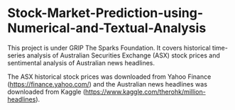 # Stock-Market-Prediction-using-Numerical-and-Textual-Analysis

This project is under GRIP The Sparks Foundation. It covers historical time-series analysis of Australian Securities Exchange (ASX) stock prices and sentimental analysis of Australian news headlines.

The ASX historical stock prices was downloaded from Yahoo Finance (https://finance.yahoo.com/) and the Australian news headlines was downloaded from Kaggle (https://www.kaggle.com/therohk/million-headlines).
